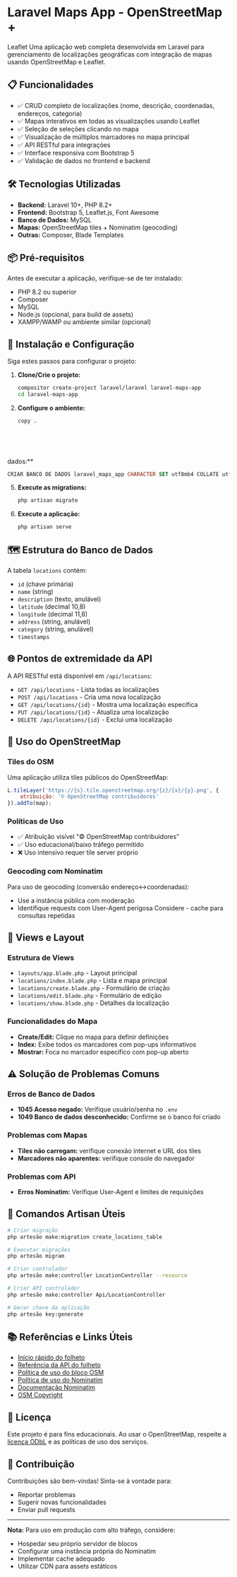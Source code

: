 # Laravel Maps App - OpenStreetMap +

Leaflet Uma aplicação web completa desenvolvida em Laravel para gerenciamento de localizações geográficas com integração de mapas usando OpenStreetMap e Leaflet.

## 📋 Funcionalidades

- ✅ CRUD completo de localizações (nome, descrição, coordenadas, endereços, categoria)
- ✅ Mapas interativos em todas as visualizações usando Leaflet
- ✅ Seleção de seleções clicando no mapa
- ✅ Visualização de múltiplos marcadores no mapa principal
- ✅ API RESTful para integrações
- ✅ Interface responsiva com Bootstrap 5
- ✅ Validação de dados no frontend e backend

## 🛠️ Tecnologias Utilizadas

- **Backend:** Laravel 10+, PHP 8.2+
- **Frontend:** Bootstrap 5, Leaflet.js, Font Awesome
- **Banco de Dados:** MySQL
- **Mapas:** OpenStreetMap tiles + Nominatim (geocoding)
- **Outras:** Composer, Blade Templates

## 📦 Pré-requisitos

Antes de executar a aplicação, verifique-se de ter instalado:

- PHP 8.2 ou superior
- Composer
- MySQL
- Node.js (opcional, para build de assets)
- XAMPP/WAMP ou ambiente similar (opcional)

## 🚀 Instalação e Configuração

Siga estes passos para configurar o projeto:

1. **Clone/Crie o projeto:**
   ```bash
   compositor create-project laravel/laravel laravel-maps-app
   cd laravel-maps-app
   ```

2. **Configure o ambiente:**
   ```bash
   copy .
   ​
   ​

​
   ​
   ​
   ​
   ​
   ​
   ​
   ​
   ​

​dados:**
   ```sql
   CRIAR BANCO DE DADOS laravel_maps_app CHARACTER SET utf8mb4 COLLATE utf8mb4_unicode_ci;
   ```

5. **Execute as migrations:**
   ```bash
   php artisan migrate
   ```

6. **Execute a aplicação:**
   ```bash
   php artisan serve
   ```

## 🗺️ Estrutura do Banco de Dados

A tabela `locations` contém:
- `id` (chave primária)
- `name` (string)
- `description` (texto, anulável)
- `latitude` (decimal 10,8)
- `longitude` (decimal 11,8)
- `address` (string, anulável)
- `category` (string, anulável)
- `timestamps`

## 🌐 Pontos de extremidade da API

A API RESTful está disponível em `/api/locations`:

- `GET /api/locations` - Lista todas as localizações
- `POST /api/locations` - Cria uma nova localização
- `GET /api/locations/{id}` - Mostra uma localização específica
- `PUT /api/locations/{id}` - Atualiza uma localização
- `DELETE /api/locations/{id}` - Exclui uma localização

## 📍 Uso do OpenStreetMap

### Tiles do OSM
Uma aplicação utiliza tiles públicos do OpenStreetMap:
```javascript
L.tileLayer('https://{s}.tile.openstreetmap.org/{z}/{x}/{y}.png', {
    atribuição: '© OpenStreetMap contribuidores'
}).addTo(map);
```

### Políticas de Uso
- ✅ Atribuição visível "© OpenStreetMap contribuidores"
- ✅ Uso educacional/baixo tráfego permitido
- ❌ Uso intensivo requer tile server próprio

### Geocoding com Nominatim
Para uso de geocoding (conversão endereço↔coordenadas):
- Use a instância pública com moderação
- Identifique requests com User-Agent perigosa
Considere - cache para consultas repetidas

## 🎨 Views e Layout

### Estrutura de Views
- `layouts/app.blade.php` - Layout principal
- `locations/index.blade.php` - Lista e mapa principal
- `locations/create.blade.php` - Formulário de criação
- `locations/edit.blade.php` - Formulário de edição
- `locations/show.blade.php` - Detalhes da localização

### Funcionalidades do Mapa
- **Create/Edit:** Clique no mapa para definir definições
- **Index:** Exibe todos os marcadores com pop-ups informativos
- **Mostrar:** Foca no marcador específico com pop-up aberto

## ⚠️ Solução de Problemas Comuns

### Erros de Banco de Dados
- **1045 Acesso negado:** Verifique usuário/senha no `.env`
- **1049 Banco de dados desconhecido:** Confirme se o banco foi criado

### Problemas com Mapas
- **Tiles não carregam:** verifique conexão internet e URL dos tiles
- **Marcadores não aparentes:** verifique console do navegador

### Problemas com API
- **Erros Nominatim:** Verifique User-Agent e limites de requisições

## 🔧 Comandos Artisan Úteis

```bash
# Criar migração
php artesão make:migration create_locations_table

# Executar migrações
php artesão migram

# Criar controlador
php artesão make:controller LocationController --resource

# Criar API controlador
php artesão make:controller Api/LocationController

# Gerar chave da aplicação
php artesão key:generate
```

## 📚 Referências e Links Úteis

- [Início rápido do folheto]( https://leafletjs.com/examples/quick-start/ )
- [Referência da API do folheto]( https://leafletjs.com/reference.html )
- [Política de uso do bloco OSM]( https://operations.osmfoundation.org/policies/tiles/ )
- [Política de uso do Nominatim]( https://operações.osmfoundation.org/policies/nominatim/ )
- [Documentação Nominatim]( https://nominatim.org/ )
- [OSM Copyright]( https://www.openstreetmap.org/copyright )

## 📄 Licença

Este projeto é para fins educacionais. Ao usar o OpenStreetMap, respeite a [licença ODbL]( https://www.openstreetmap.org/copyright ) e as políticas de uso dos serviços.

## 👥 Contribuição

Contribuições são bem-vindas! Sinta-se à vontade para:
- Reportar problemas
- Sugerir novas funcionalidades
- Enviar pull requests

---

**Nota:** Para uso em produção com alto tráfego, considere:
- Hospedar seu próprio servidor de blocos
- Configurar uma instância própria do Nominatim
- Implementar cache adequado
- Utilizar CDN para assets estáticos
